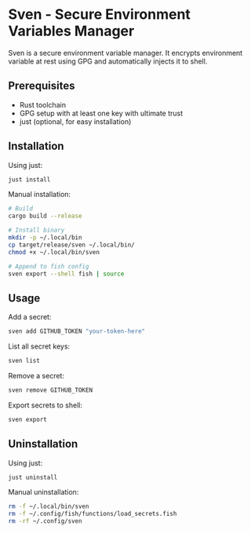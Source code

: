 # Sven - Secure Environment Variables Manager

Sven is a secure environment variable manager. It encrypts environment variable at rest using GPG and automatically injects it to shell.

## Prerequisites

- Rust toolchain
- GPG setup with at least one key with ultimate trust
- just (optional, for easy installation)

## Installation

Using just:
```bash
just install
```

Manual installation:
```bash
# Build
cargo build --release

# Install binary
mkdir -p ~/.local/bin
cp target/release/sven ~/.local/bin/
chmod +x ~/.local/bin/sven

# Append to fish config
sven export --shell fish | source
```

## Usage

Add a secret:
```bash
sven add GITHUB_TOKEN "your-token-here"
```

List all secret keys:
```bash
sven list
```

Remove a secret:
```bash
sven remove GITHUB_TOKEN
```

Export secrets to shell:
```bash
sven export
```

## Uninstallation

Using just:
```bash
just uninstall
```

Manual uninstallation:
```bash
rm -f ~/.local/bin/sven
rm -f ~/.config/fish/functions/load_secrets.fish
rm -rf ~/.config/sven
```
